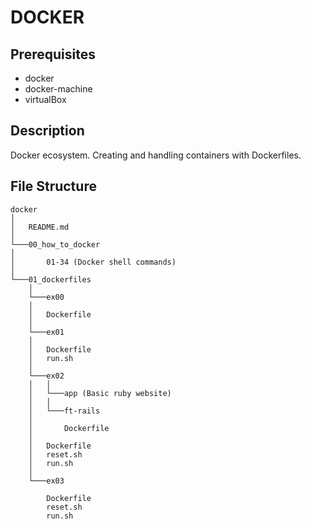 # DOCKER

## Prerequisites
* docker
* docker-machine
* virtualBox

## Description
Docker ecosystem. Creating and handling containers with Dockerfiles.

## File Structure
```
docker
│
│   README.md   
│
└───00_how_to_docker
│    
│       01-34 (Docker shell commands)   
│   
└───01_dockerfiles
    │
    └───ex00
    │
    │   Dockerfile
    │
    └───ex01
    │
    │   Dockerfile
    │   run.sh
    │
    └───ex02
    │   │
    │   └───app (Basic ruby website)
    │   │
    │   └───ft-rails
    │
    │       Dockerfile
    │
    │   Dockerfile
    │   reset.sh
    │   run.sh
    │
    └───ex03
     
        Dockerfile
        reset.sh
        run.sh
     
```
